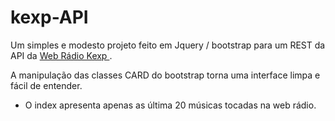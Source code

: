# kexp-API

Um simples e modesto projeto feito em Jquery / bootstrap para um REST da API da <a href = "https://www.kexp.org/"> Web Rádio Kexp </a>.

A manipulação das classes CARD do bootstrap torna uma interface limpa e fácil de entender.
 * O index apresenta apenas as última 20 músicas tocadas na web rádio.
